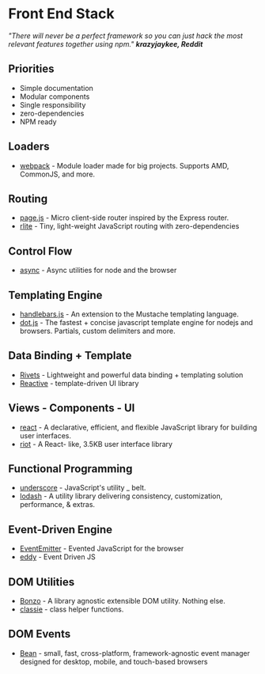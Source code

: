 # Front End Stack


*"There will never be a perfect framework so you can just hack the most relevant features together using npm."
__krazyjaykee, Reddit__*

## Priorities
- Simple documentation
- Modular components
- Single responsibility
- zero-dependencies
- NPM ready

## Loaders
* [webpack](https://github.com/webpack/webpack) - Module loader made for big projects. Supports AMD, CommonJS, and more.

## Routing
- [page.js](https://github.com/visionmedia/page.js) - Micro client-side router inspired by the Express router.
- [rlite](https://github.com/chrisdavies/rlite) - Tiny, light-weight JavaScript routing with zero-dependencies

## Control Flow
- [async](https://github.com/caolan/async) - Async utilities for node and the browser

## Templating Engine
- [handlebars.js](https://github.com/wycats/handlebars.js/) - An extension to the Mustache templating language.
- [dot.js](https://github.com/olado/doT) - The fastest + concise javascript template engine for nodejs and browsers. Partials, custom delimiters and more.

## Data Binding + Template
- [Rivets](http://rivetsjs.com/) - Lightweight and powerful data binding + templating solution
- [Reactive](http://www.ractivejs.org/) - template-driven UI library

## Views - Components - UI
- [react](https://github.com/facebook/react) - A declarative, efficient, and flexible JavaScript library for building user interfaces.
- [riot](https://github.com/riot/riot) - A React- like, 3.5KB user interface library

## Functional Programming
* [underscore](https://github.com/jashkenas/underscore) - JavaScript's utility _ belt.
* [lodash](https://github.com/lodash/lodash) - A utility library delivering consistency, customization, performance, & extras.

## Event-Driven Engine
- [EventEmitter](https://github.com/Wolfy87/EventEmitter) - Evented JavaScript for the browser
- [eddy](https://github.com/WebReflection/eddy) - Event Driven JS

## DOM Utilities
- [Bonzo](https://github.com/ded/bonzo) - A library agnostic extensible DOM utility. Nothing else.
- [classie](https://github.com/desandro/classie) - class helper functions.

## DOM Events
- [Bean](https://github.com/fat/bean) - small, fast, cross-platform, framework-agnostic event manager designed for desktop, mobile, and touch-based browsers
